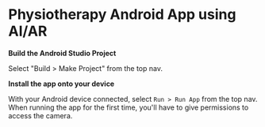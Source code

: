 # Physiotherapy Android App using AI/AR

**Build the Android Studio Project**

Select "Build > Make Project" from the top nav. 

**Install the app onto your device**

With your Android device connected, select `Run > Run App` from the top nav. When running the app for the first time, you'll have to give permissions to access the camera.
